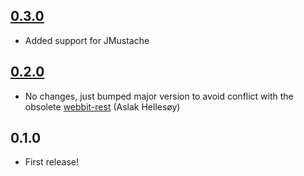 ## [0.3.0](https://github.com/cucumber/cucumber-jvm/compare/v0.2.0...v0.3.0)

* Added support for JMustache

## [0.2.0](https://github.com/cucumber/cucumber-jvm/compare/v0.1.0...v0.2.0)

* No changes, just bumped major version to avoid conflict with the obsolete [webbit-rest](https://github.com/aslakhellesoy/webbit-rest) (Aslak Hellesøy)

## 0.1.0

* First release!
